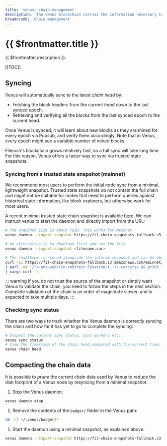 ```yaml
---
title: 'venus: chain management'
description: 'The Venus blockchain carries the information necessary to compute the current state of the network, is stored on disk and grows every 30 seconds with new blocks. This guide explains how to manage several aspects of th chain.'
breadcrumb: 'Chain management'
---
```


# {{ $frontmatter.title }}

{{ $frontmatter.description }}.

[[TOC]]

## Syncing

Venus will automatically sync to the latest _chain head_ by:

- Fetching the block headers from the current _head_ down to the last synced epoch.
- Retrieving and verifying all the blocks from the last synced epoch to the current head.

Once Venus is synced, it will learn about new blocks as they are mined for every epoch via Pubsub, and verify them accordingly. Note that in Venus, every epoch might see a variable number of mined blocks.

Filecoin's blockchain grows relatively fast, so a full sync will take long time. For this reason, Venus offers a faster way to sync via trusted state snapshots.

### Syncing from a trusted state snapshot (mainnet)

We recommend most users to perform the initial node sync from a minimal, lightweight snapshot. Trusted state snapshots do not contain the full chain and might not be suitable for nodes that need to perform queries against historical state information, like block explorers, but otherwise work for most users.

A recent minimal trusted state chain snapshot is available [here](https://fil-chain-snapshots-fallback.s3.amazonaws.com/mainnet/minimal_finality_stateroots_latest.car). We can instruct venus to start the daemon and directly import from the URL:

```sh
# The snapshot size is about 7GiB. This works for mainnet.
venus daemon --import-snapshot https://fil-chain-snapshots-fallback.s3.amazonaws.com/mainnet/minimal_finality_stateroots_latest.car

# An alternative is to download first and use the file
venus daemon --import-snapshot <filename.car>

# The sha256sum is stored alongside the interim snapshot and can be obtained via
curl -sI https://fil-chain-snapshots-fallback.s3.amazonaws.com/mainnet/minimal_finality_stateroots_latest.car \
| perl -ne '/^x-amz-website-redirect-location:(.+)\.car\s*$/ && print "$1.sha256sum"' \
| xargs curl -s
```

::: warning
If you do not trust the source of the snapshot or simply want Venus to validate the chain, you need to follow the steps in the next section. Complete validation of the chain is an order of magnitude slower, and is expected to take multiple days.
:::

### Checking sync status

There are two ways to track whether the Venus daemon is correctly syncing the chain and how far it has yet to go to complete the syncing:

```sh
# Inspect the current sync status, sync workers etc:
venus sync status
# View the Timestamp of the chain head compared with the current time:
venus chain head
```

## Compacting the chain data

It is possible to _prune_ the current chain data used by Venus to reduce the disk footprint of a Venus node by resyncing from a minimal snapshot.

1. Stop the Venus daemon:

  ```bash
  venus daemon stop
  ```

1. Remove the contents of the `badger/` folder in the Venus path:

  ```bash
  rm -rf ~/.venus/badger/*
  ```
  
1. Start the daemon using a minimal snapshot, as explained above:

  ```bash
  venus daemon --import-snapshot https://fil-chain-snapshots-fallback.s3.amazonaws.com/mainnet/minimal_finality_stateroots_latest.car
  ```
